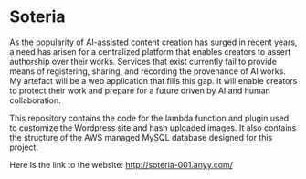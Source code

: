 # Soteria

As the popularity of AI-assisted content creation has surged in recent years, a need has arisen for a centralized platform that enables creators to assert authorship over their works. Services that exist currently fail to provide means of registering, sharing, and recording the provenance of AI works. My artefact will be a web application that fills this gap. It will enable creators to protect their work and prepare for a future driven by AI and human collaboration.

This repository contains the code for the lambda function and plugin used to customize the Wordpress site and hash uploaded images.
It also contains the structure of the AWS managed MySQL database designed for this project.

Here is the link to the website: http://soteria-001.anyy.com/


